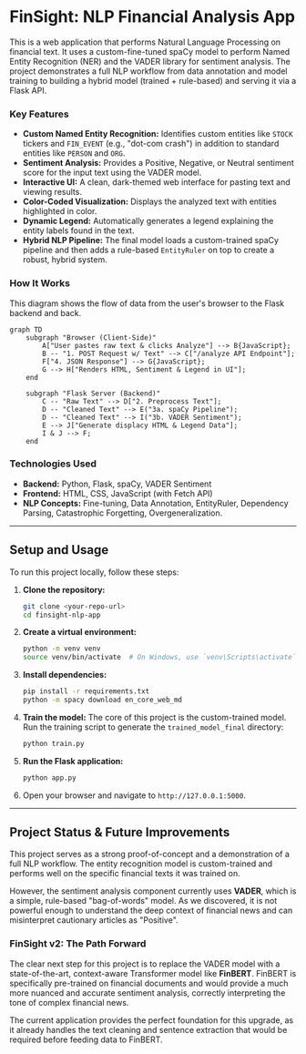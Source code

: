 # FinSight: NLP Financial Analysis App

This is a web application that performs Natural Language Processing on financial text. It uses a custom-fine-tuned spaCy model to perform Named Entity Recognition (NER) and the VADER library for sentiment analysis. The project demonstrates a full NLP workflow from data annotation and model training to building a hybrid model (trained + rule-based) and serving it via a Flask API.

### Key Features

- **Custom Named Entity Recognition:** Identifies custom entities like `STOCK` tickers and `FIN_EVENT` (e.g., "dot-com crash") in addition to standard entities like `PERSON` and `ORG`.
- **Sentiment Analysis:** Provides a Positive, Negative, or Neutral sentiment score for the input text using the VADER model.
- **Interactive UI:** A clean, dark-themed web interface for pasting text and viewing results.
- **Color-Coded Visualization:** Displays the analyzed text with entities highlighted in color.
- **Dynamic Legend:** Automatically generates a legend explaining the entity labels found in the text.
- **Hybrid NLP Pipeline:** The final model loads a custom-trained spaCy pipeline and then adds a rule-based `EntityRuler` on top to create a robust, hybrid system.

### How It Works

This diagram shows the flow of data from the user's browser to the Flask backend and back.

```mermaid
graph TD
    subgraph "Browser (Client-Side)"
        A["User pastes raw text & clicks Analyze"] --> B{JavaScript};
        B -- "1. POST Request w/ Text" --> C["/analyze API Endpoint"];
        F["4. JSON Response"] --> G{JavaScript};
        G --> H["Renders HTML, Sentiment & Legend in UI"];
    end

    subgraph "Flask Server (Backend)"
        C -- "Raw Text" --> D["2. Preprocess Text"];
        D -- "Cleaned Text" --> E("3a. spaCy Pipeline");
        D -- "Cleaned Text" --> I("3b. VADER Sentiment");
        E --> J["Generate displacy HTML & Legend Data"];
        I & J --> F;
    end
```

### Technologies Used

- **Backend:** Python, Flask, spaCy, VADER Sentiment
- **Frontend:** HTML, CSS, JavaScript (with Fetch API)
- **NLP Concepts:** Fine-tuning, Data Annotation, EntityRuler, Dependency Parsing, Catastrophic Forgetting, Overgeneralization.

---

## Setup and Usage

To run this project locally, follow these steps:

1.  **Clone the repository:**
    ```bash
    git clone <your-repo-url>
    cd finsight-nlp-app
    ```

2.  **Create a virtual environment:**
    ```bash
    python -m venv venv
    source venv/bin/activate  # On Windows, use `venv\Scripts\activate`
    ```

3.  **Install dependencies:**
    ```bash
    pip install -r requirements.txt
    python -m spacy download en_core_web_md
    ```

4.  **Train the model:**
    The core of this project is the custom-trained model. Run the training script to generate the `trained_model_final` directory:
    ```bash
    python train.py
    ```

5.  **Run the Flask application:**
    ```bash
    python app.py
    ```

6.  Open your browser and navigate to `http://127.0.0.1:5000`.

---

## Project Status & Future Improvements

This project serves as a strong proof-of-concept and a demonstration of a full NLP workflow. The entity recognition model is custom-trained and performs well on the specific financial texts it was trained on.

However, the sentiment analysis component currently uses **VADER**, which is a simple, rule-based "bag-of-words" model. As we discovered, it is not powerful enough to understand the deep context of financial news and can misinterpret cautionary articles as "Positive".

### FinSight v2: The Path Forward

The clear next step for this project is to replace the VADER model with a state-of-the-art, context-aware Transformer model like **FinBERT**. FinBERT is specifically pre-trained on financial documents and would provide a much more nuanced and accurate sentiment analysis, correctly interpreting the tone of complex financial news.

The current application provides the perfect foundation for this upgrade, as it already handles the text cleaning and sentence extraction that would be required before feeding data to FinBERT.